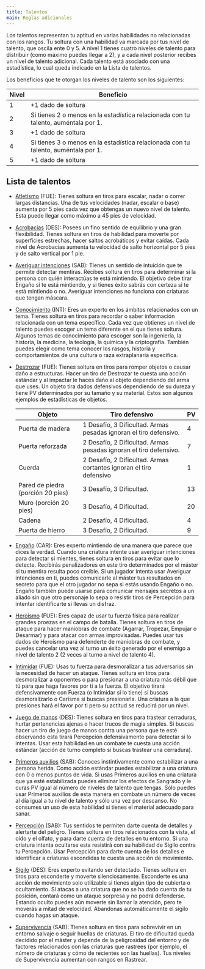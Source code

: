 ```yaml
---
title: Talentos
main: Reglas adicionales
---
```


Los talentos representan tu aptitud en varias habilidades no relacionadas con los rangos. Tu soltura con una habilidad va marcada por tus nivel de talento, que oscila ente 0 y 5. A nivel 1 tienes cuatro niveles de talento para distribuir (como máximo puedes llegar a 2), y a cada nivel posterior recibes un nivel de talento adicional. Cada talento está asociado con una estadística, lo cual queda indicado en la Lista de talentos.

Los beneficios que te otorgan los niveles de talento son los siguientes:

| Nivel | Beneficio                                                    |
| ----- | ------------------------------------------------------------ |
| 1     | +1 dado de soltura                                           |
| 2     | Si tienes 2 o menos en la estadística relacionada con tu talento, auméntala por 1. |
| 3     | +1 dado de soltura                                           |
| 4     | Si tienes 3 o menos en la estadística relacionada con tu talento, auméntala por 1. |
| 5     | +1 dado de soltura                                           |

## Lista de talentos

- <u>Atletismo</u> (FUE): Tienes soltura en tiros para escalar, nadar o correr largas distancias. Una de tus velocidades (nadar, escalar o base) aumenta por 5 pies cada vez que obtengas un nuevo nivel de talento. Esta puede llegar como máximo a 45 pies de velocidad.

- <u>Acrobacias</u> (DES): Posees un fino sentido de equilibrio y una gran flexibilidad. Tienes soltura en tiros de habilidad para moverte por superficies estrechas, hacer saltos acrobáticos y evitar caídas. Cada nivel de Acrobacias aumenta tu velocidad de salto horizontal por 5 pies y de salto vertical por 1 pie.

- <u>Averiguar intenciones</u> (SAB): Tienes un sentido de intuición que te permite detectar mentiras. Recibes soltura en tiros para determinar si la persona con quién interactúas te está mintiendo. El objetivo debe tirar Engaño si te está mintiendo, y si tienes éxito sabrás con certeza si te está mintiendo o no. Averiguar intenciones no funciona con criaturas que tengan máscara.

- <u>Conocimiento</u> (INT): Eres un experto en los ámbitos relacionados con un tema. Tienes soltura en tiros para recordar o saber información relacionada con un tema específico. Cada vez que obtienes un nivel de talento puedes escoger un tema diferente en el que tienes soltura. Algunos temas de conocimiento para escoger son la ingeniería, la historia, la medicina, la teología, la química y la criptografía. También puedes elegir como tema conocer los rasgos, historia y comportamientos de una cultura o raza extraplanaria específica.

- <u>Destrozar</u> (FUE): Tienes soltura en tiros para romper objetos o causar daño a estructuras. Hacer un tiro de Destrozar te cuesta una acción estándar y al impactar le haces daño al objeto dependiendo del arma que uses. Un objeto tira dados defensivos dependiendo de su dureza y tiene PV determinados por su tamaño y su material. Estos son algunos ejemplos de estadísticas de objetos.

  | Objeto                            | Tiro defensivo                                               | PV   |
  | --------------------------------- | ------------------------------------------------------------ | ---- |
  | Puerta de madera                  | 1 Desafío, 3 Dificultad. Armas pesadas ignoran el tiro defensivo. | 4    |
  | Puerta reforzada                  | 2 Desafío, 2 Dificultad. Armas pesadas ignoran el tiro defensivo. | 7    |
  | Cuerda                            | 2 Desafío, 2 Dificultad. Armas cortantes ignoran el tiro defensivo | 1    |
  | Pared de piedra (porción 20 pies) | 3 Desafío, 3 Dificultad.                                     | 13   |
  | Muro (porción 20 pies)            | 3 Desafío, 4 Dificultad.                                     | 20   |
  | Cadena                            | 2 Desafío, 4 Dificultad.                                     | 4    |
  | Puerta de hierro                  | 3 Desafío, 2 Dificultad.                                     | 9    |

  

- <u>Engaño</u> (CAR): Eres experto mintiendo de una manera que parece que dices la verdad. Cuando una criatura intente usar averiguar intenciones para detectar si mientes, tienes soltura en tiros para evitar que lo detecte. Recibirás penalizadores en este tiro determinados por el máster si tu mentira resulta poco creíble. Si un jugador intenta usar Averiguar intenciones en ti, puedes comunicarle al máster tus resultados en secreto para que el otro jugador no sepa si estás usando Engaño o no. Engaño también puede usarse para comunicar mensajes secretos a un aliado sin que otro personaje lo sepa o resistir tiros de Percepción para intentar identificarte si llevas un disfraz.

- <u>Heroísmo</u> (FUE): Eres capaz de usar tu fuerza física para realizar grandes proezas en el campo de batalla. Tienes soltura en tiros de ataque para hacer maniobras de combate (Agarrar, Tropezar, Empujar o Desarmar) y para atacar con armas improvisadas. Puedes usar tus dados de Heroísmo para defenderte de maniobras de combate, y puedes cancelar una vez al turno un éxito generado por el enemigo a nivel de talento 2 (2 veces al turno a nivel de talento 4).

- <u>Intimidar</u> (FUE): Usas tu fuerza para desmoralizar a tus adversarios sin la necesidad de hacer un ataque. Tienes soltura en tiros para desmoralizar a oponentes o para presionar a una criatura más débil que tú para que haga favores por ti a la fuerza. El objetivo tirará defensivamente con Fuerza (o Intimidar si lo tiene) si buscas desmoralizarlo o Carisma si buscas presionarla. Una criatura a la que presiones hará el favor por ti pero su actitud se reducirá por un nivel.

- <u>Juego de manos</u> (DES): Tienes soltura en tiros para trastear cerraduras, hurtar pertenencias ajenas o hacer trucos de magia simples. Si buscas hacer un tiro de juego de manos contra una persona que te esté observando esta tirará Percepción defensivamente para detectar si lo intentas. Usar esta habilidad en un combate te cuesta una acción estándar (acción de turno completo si buscas trastear una cerradura).

- <u>Primeros auxilios</u> (SAB): Conoces instintivamente como estabilizar a una persona herida. Como acción estándar puedes estabilizar a una criatura con 0 o menos puntos de vida. Si usas Primeros auxilios en una criatura que ya esté estabilizada puedes eliminar los efectos de Sangrado y le curas PV igual al número de niveles de talento que tengas. Sólo puedes usar Primeros auxilios de esta manera en combate un número de veces al día igual a tu nivel de talento y sólo una vez por descanso. No consumes un uso de esta habilidad si tienes el material adecuado para sanar.

- <u>Percepción</u> (SAB): Tus sentidos te permiten darte cuenta de detalles y alertarte del peligro. Tienes soltura en tiros relacionados con la vista, el oído y el olfato, y para darte cuenta de detalles en tu entorno. Si una criatura intenta ocultarse esta resistirá con su habilidad de Sigilo contra tu Percepción. Usar Percepción para darte cuenta de los detalles e identificar a criaturas escondidas te cuesta una acción de movimiento.

- <u>Sigilo</u> (DES): Eres experto evitando ser detectado. Tienes soltura en tiros para esconderte y moverte silenciosamente. Esconderte es una acción de movimiento solo utilizable si tienes algún tipo de cubierta o ocultamiento. Si atacas a una criatura que no se ha dado cuenta de tu posición, contará como un ataque sorpresa y no podrá defenderse. Estando oculto puedes aún moverte sin llamar la atención, pero te moverás a mitad de velocidad. Abandonas automáticamente el sigilo cuando hagas un ataque.

- <u>Supervivencia</u> (SAB): Tienes soltura en tiros para sobrevivir en un entorno salvaje o seguir huellas de criaturas. El tiro de dificultad queda decidido por el máster y depende de la peligrosidad del entorno y de factores relacionados con las criaturas que rastrees (por ejemplo, el número de criaturas y cómo de recientes son las huellas). Tus niveles de Supervivencia aumentan con rangos en Rastrear.
